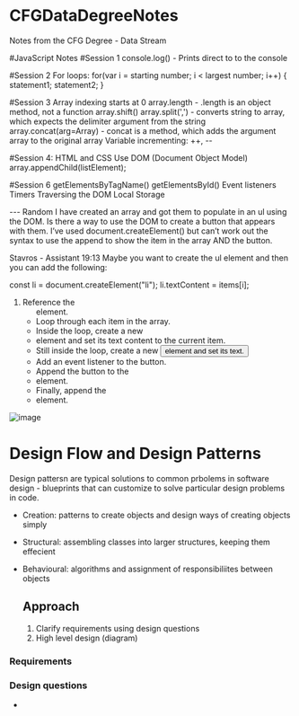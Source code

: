 # CFGDataDegreeNotes
Notes from the CFG Degree - Data Stream

#JavaScript Notes
#Session 1
console.log() - Prints direct to to the console


#Session 2
For loops: for(var i = starting number; i < largest number; i++) {
  statement1;
  statement2;
}

#Session 3
Array indexing starts at 0
array.length - .length is an object method, not a function
array.shift() 
array.split(',') - converts string to array, which expects the delimiter argument from the string
array.concat(arg=Array) - concat is a method, which adds the argument array to the original array
Variable incrementing: ++, --


#Session 4: HTML and CSS
Use DOM (Document Object Model)
array.appendChild(listElement);

#Session 6
getElementsByTagName()
getElementsById()
Event listeners
Timers
Traversing the DOM
Local Storage



--- Random
I have created an array and got them to populate in an ul using the DOM. Is there a way to use the DOM to create a button that appears with them. I’ve used document.createElement() but can’t work out the syntax to use the append to show the item in the array AND the button.

Stavros - Assistant 19:13
Maybe you want to create the ul element and then you can add the following:

const li = document.createElement("li");
li.textContent = items[i];
1. Reference the <ul> element.
2. Loop through each item in the array.
3. Inside the loop, create a new <li> element and set its text content to the current item.
4. Still inside the loop, create a new <button> element and set its text.
5. Add an event listener to the button.
6. Append the button to the <li> element.
7. Finally, append the <li> element.


![image](https://github.com/ttcng/CFGDataDegreeNotes/assets/68971902/59c96807-521e-490e-8532-938fe9ea3322)

# Design Flow and Design Patterns

Design pattersn are typical solutions to common prbolems in software design - blueprints that can customize to solve particular design problems in code.

- Creation: patterns to create objects and design ways of creating objects simply
- Structural: assembling classes into larger structures, keeping them effecient
- Behavioural: algorithms and assignment of responsibiliites between objects

  ## Approach
  1. Clarify requirements using design questions
  2. High level design (diagram)
 
### Requirements
### Design questions
- 

  

